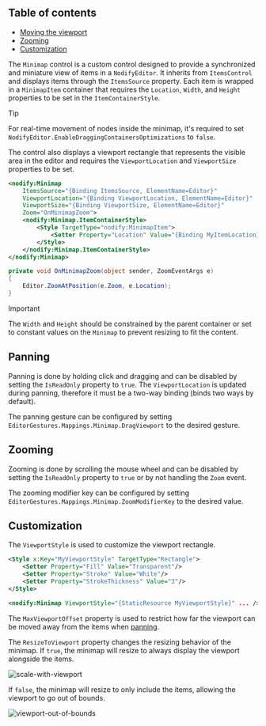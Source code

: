 ## Table of contents

- [Moving the viewport](#panning)
- [Zooming](#zooming)
- [Customization](#customization)

The `Minimap` control is a custom control designed to provide a synchronized and miniature view of items in a `NodifyEditor`. It inherits from `ItemsControl` and displays items through the `ItemsSource` property. Each item is wrapped in a `MinimapItem` container that requires the `Location`, `Width`, and `Height` properties to be set in the `ItemContainerStyle`.

> [!TIP]
> For real-time movement of nodes inside the minimap, it's required to set `NodifyEditor.EnableDraggingContainersOptimizations` to `false`.

The control also displays a viewport rectangle that represents the visible area in the editor and requires the `ViewportLocation` and `ViewportSize` properties to be set.

```xml
<nodify:Minimap
    ItemsSource="{Binding ItemsSource, ElementName=Editor}"
    ViewportLocation="{Binding ViewportLocation, ElementName=Editor}"
    ViewportSize="{Binding ViewportSize, ElementName=Editor}"
    Zoom="OnMinimapZoom">
    <nodify:Minimap.ItemContainerStyle>
        <Style TargetType="nodify:MinimapItem">
            <Setter Property="Location" Value="{Binding MyItemLocation}" />
        </Style>
    </nodify:Minimap.ItemContainerStyle>
</nodify:Minimap>
```

```csharp
private void OnMinimapZoom(object sender, ZoomEventArgs e)
{
    Editor.ZoomAtPosition(e.Zoom, e.Location);
}
```

> [!IMPORTANT]
> The `Width` and `Height` should be constrained by the parent container or set to constant values on the `Minimap` to prevent resizing to fit the content.

## Panning

Panning is done by holding click and dragging and can be disabled by setting the `IsReadOnly` property to `true`. The `ViewportLocation` is updated during panning, therefore it must be a two-way binding (binds two ways by default).

The panning gesture can be configured by setting `EditorGestures.Mappings.Minimap.DragViewport` to the desired gesture.

## Zooming

Zooming is done by scrolling the mouse wheel and can be disabled by setting the `IsReadOnly` property to `true` or by not handling the `Zoom` event.

The zooming modifier key can be configured by setting `EditorGestures.Mappings.Minimap.ZoomModifierKey` to the desired value.

## Customization

The `ViewportStyle` is used to customize the viewport rectangle.

```xml
<Style x:Key="MyViewportStyle" TargetType="Rectangle">
    <Setter Property="Fill" Value="Transparent"/>
    <Setter Property="Stroke" Value="White"/>
    <Setter Property="StrokeThickness" Value="3"/>
</Style>

<nodify:Minimap ViewportStyle="{StaticResource MyViewportStyle}" ... />
```

The `MaxViewportOffset` property is used to restrict how far the viewport can be moved away from the items when [panning](#panning).

The `ResizeToViewport` property changes the resizing behavior of the minimap.
If `true`, the minimap will resize to always display the viewport alongside the items.

![scale-with-viewport](https://github.com/user-attachments/assets/7a8887bf-f3f4-44d7-8311-6d9ba7869d78)

If `false`, the minimap will resize to only include the items, allowing the viewport to go out of bounds.

![viewport-out-of-bounds](https://github.com/user-attachments/assets/5d3b388e-8e40-4bfe-af3b-4c12fb47548d)
